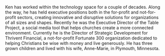 ﻿---
name: Kenneth Finsaas
description: Strategic Development, Thrivent Financial
picture: kenneth_finsaas.jpg
---
<p>
Ken has worked within the technology space for a couple of decades.  Along the way, he has held executive positions both in the for-profit and not-for-profit sectors, creating innovative and disruptive solutions for organizations of all sizes and shapes.  Recently he was the Executive Director of the Table Project, a social media tool that helps churches create a more connected environment.  Currently he is the Director of Strategic Development for Thrivent Financial, a not-for-profit Fortunate 300 organization dedicated to helping Christians be wise with money and live generously.  He has three grown children and lived with his wife, Anne-Marie, in Plymouth, Minnesota.
</p>



